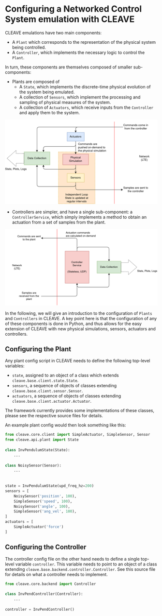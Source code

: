# Configuring a Networked Control System emulation with CLEAVE

CLEAVE emulations have two main components:

- A `Plant` which corresponds to the representation of the physical system being controlled.
- A `Controller`, which implements the necessary logic to control the `Plant`. 

In turn, these components are themselves composed of smaller sub-components:

- Plants are composed of 
    - A `State`, which implements the discrete-time physical evolution of the system being emulated.
    - A collection of `Sensors`, which implement the processing and sampling of physical measures of the system.
    - A collection of `Actuators`, which receive inputs from the `Controller` and apply them to the system.
    
![CLEAVE Plant](docs/images/CLEAVE_PLANT.png)
    
- Controllers are simpler, and have a single sub-component: a `ControllerService`, which simply implements a method to obtain an actuation from a set of samples from the plant.

![CLEAVE Controller](docs/images/CLEAVE_CONTROL.png)

In the following, we will give an introduction to the configuration of `Plants` and `Controllers` in CLEAVE. A key point here is that the configuration of any of these components is done in Python, and thus allows for the easy extension of CLEAVE with new physical simulations, sensors, actuators and controllers.

## Configuring the Plant

Any plant config script in CLEAVE needs to define the following top-level variables:

- `state`, assigned to an object of a class which extends `cleave.base.client.state.State`.
- `sensors`, a sequence of objects of classes extending `cleave.base.client.sensor.Sensor`.
- `actuators`, a sequence of objects of classes extending `cleave.base.client.actuator.Actuator`.

The framework currently provides some implementations of these classes, please see the respective source files for details.

An example plant config would then look something like this:

```python
from cleave.core.client import SimpleActuator, SimpleSensor, Sensor
from cleave.api.plant import State

class InvPendulumState(State):
    ...

class NoisySensor(Sensor):
    ...


state = InvPendulumState(upd_freq_hz=200)
sensors = [
    NoisySensor('position', 100),
    SimpleSensor('speed', 100),
    NoisySensor('angle', 100),
    SimpleSensor('ang_vel', 100),
]
actuators = [
    SimpleActuator('force')
]
```

## Configuring the Controller

The controller config file on the other hand needs to define a single top-level variable `controller`. This variable needs to point to an object of a class extending `cleave.base.backend.controller.Controller`.
See this source file for details on what a controller needs to implement.

```python
from cleave.core.backend import Controller

class InvPendController(Controller):
    ...

controller = InvPendController()

```

